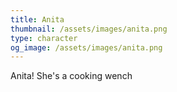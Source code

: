 ```yaml
---
title: Anita
thumbnail: /assets/images/anita.png
type: character
og_image: /assets/images/anita.png
---
```

Anita! She's a cooking wench

